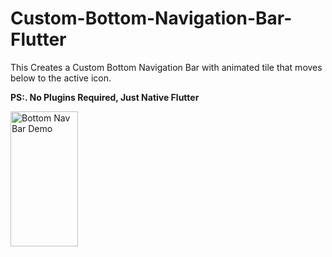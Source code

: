 # Custom-Bottom-Navigation-Bar-Flutter
This Creates a Custom Bottom Navigation Bar with animated tile that moves below to the  active icon.

**PS:. No Plugins Required, Just Native Flutter**



<img src="/images/output/demo.gif" width="108" height="216" alt="Bottom Nav Bar Demo" />